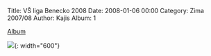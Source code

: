 Title: VŠ liga Benecko 2008
Date: 2008-01-06 00:00
Category: Zima 2007/08
Author: Kajis
Album: 1

[Album](https://get.google.com/albumarchive/114366954716465137035/album/AF1QipMNvv03KZYeBOjSsXJr_fSSQIFEjpugEVVJcCA)

![]({static}/static/zima-2007-08/alba/img-1571.jpg){: width="600"}
